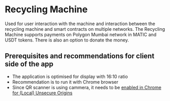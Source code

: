 # Recycling Machine
Used for user interaction with the machine and interaction between the recycling machine and smart contracts on multiple networks. The Recycling Machine supports payments on Polygon Mumbai network in MATIC and USDT tokens. There is also an option to donate the money.

## Prerequisites and recommendations for client side of the app
- The application is optimised for display with 16:10 ratio
- Recommendation is to run it with Chrome browser
- Since QR scanner is using cammera, it needs to be [enabled in Chrome for (Local) Unsecure Origins](https://medium.com/@Carmichaelize/enabling-the-microphone-camera-in-chrome-for-local-unsecure-origins-9c90c3149339)
